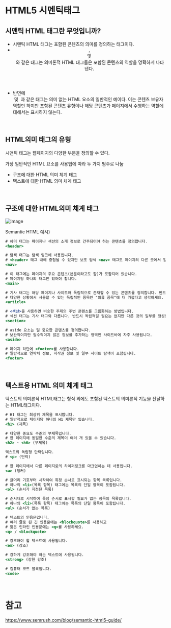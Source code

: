 # HTML5 시멘틱태그

## **시맨틱 HTML 태그란 무엇입니까?**

- 시맨틱 HTML 태그는 포함된 콘텐츠의 의미를 정의하는 태그이다.
- **<header>** , **<article>** 및 **<footer>** 와 같은 태그는 의미론적 HTML 태그들은 포함된 콘텐츠의 역할을 명확하게 나타낸다.
- 반면에  **<div>** 및 **<span>** 과 같은 태그는 의미 없는 HTML 요소의 일반적인 예이다. 이는 콘텐츠 보유자 역할만 하지만 포함된 콘텐츠 유형이나 해당 콘텐츠가 페이지에서 수행하는 역할에 대해서는 표시하지 않는다.

<br>

## HTML의미 태그의 유형

시맨틱 태그는 웹페이지의 다양한 부분을 정의할 수 있다.

가장 일반적인 HTML 요소를 사용법에 따라 두 가지 범주로 나눔

- 구조에 대한 HTML 의미 체계 태그
- 텍스트에 대한 HTML 의미 체계 태그

<br>

## 구조에 대한 HTML의미 체계 태그

![image](https://github.com/YuHyeonWook/TIL/assets/110236953/874fcab0-8da2-4d91-a98b-963efec7addd)


Semantic HTML 예시)

```jsx
# 헤더 태그는 페이지나 섹션의 소개 정보로 간주되어야 하는 콘텐츠를 정의합니다.
<header>

# 탐색 태그는 탐색 링크에 사용됩니다.
# <header> 태그 내에 중첩될 수 있지만 보조 탐색 <nav> 태그도 페이지의 다른 곳에서 일반적으로 사용됩니다.
<nav>

# 이 태그에는 페이지의 주요 콘텐츠(본문이라고도 함)가 포함되어 있습니다.
# 페이지당 하나의 태그만 있어야 합니다.
<main>

# 기사 태그는 해당 페이지나 사이트와 독립적으로 존재할 수 있는 콘텐츠를 정의합니다. 반드시 "블로그 게시물"을 의미하는 것은 아닙니다.
# 다양한 상황에서 사용할 수 있는 독립적인 품목인 "의류 품목"에 더 가깝다고 생각하세요.
<article>

# <섹션>을 사용하면 비슷한 주제의 주변 콘텐츠를 그룹화하는 방법입니다.
# 섹션 태그는 기사 태그와 다릅니다. 반드시 독립적일 필요는 없지만 다른 것의 일부를 형성합니다.
<section>

# aside 요소는 덜 중요한 콘텐츠를 정의합니다.
# 보완적이지만 필수적이지 않은 정보를 추가하는 영역인 사이드바에 자주 사용됩니다.
<aside>

# 페이지 하단에 <footer>를 사용합니다.
# 일반적으로 연락처 정보, 저작권 정보 및 일부 사이트 탐색이 포함됩니다.
<footer>

```

<br>

## 텍스트용 HTML 의미 체계 태그

텍스트의 의미론적 HTML태그는 형식 외에도 포함된 텍스트의 의미론적 기능을 전달하는 HTML태그이다.

```jsx
# H1 태그는 최상위 제목을 표시합니다.
# 일반적으로 페이지당 하나의 H1 제목만 있습니다.
<h1> (제목)

# 다양한 중요도 수준의 부제목입니다.
# 한 페이지에 동일한 수준의 제목이 여러 개 있을 수 있습니다.
<h2> ~ <h6> (부제목)

텍스트의 독립형 단락입니다.
# <p> (단락)

# 한 페이지에서 다른 페이지로의 하이퍼링크를 마크업하는 데 사용됩니다.
<a> (앵커)

# 글머리 기호부터 시작하여 특정 순서로 표시되는 항목 목록입니다.
# 하나의 <li>(목록 항목) 태그에는 목록의 단일 항목이 포함됩니다.
<ol> (순서가 지정된 목록)

# 순서대로 시작하여 특정 순서로 표시할 필요가 없는 항목의 목록입니다.
# 하나의 <li>(목록 항목) 태그에는 목록의 단일 항목이 포함됩니다.
<ul> (순서가 없는 목록)

# 텍스트의 인용문입니다.
# 여러 줄로 된 긴 인용문에는 <blockquote>를 사용하고
# 짧은 인라인 인용문에는 <q>를 사용하세요.
<q> / <blockquote>

# 강조해야 할 텍스트에 사용됩니다.
<em> (강조)

# 강하게 강조해야 하는 텍스트에 사용됩니다.
<strong> (강한 강조)

# 컴퓨터 코드 블록입니다.
<code>
```

<br>

# 참고

https://www.semrush.com/blog/semantic-html5-guide/
